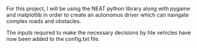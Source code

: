 For this project, I will be using the NEAT python library along with pygame and matplotlib in order to create an autonomus driver which can navigate complex roads and obstacles.


The inputs required to make the necessary decisions by hte vehicles have now been added to the config.txt file.